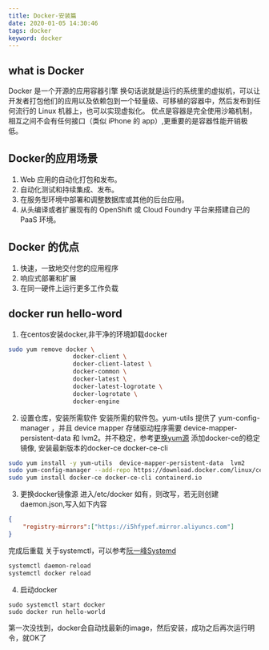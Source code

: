 ```yaml
---
title: Docker-安装篇
date: 2020-01-05 14:30:46
tags: docker
keyword: docker
---
```

## what is Docker
Docker 是一个开源的应用容器引擎
换句话说就是运行的系统里的虚拟机，可以让开发者打包他们的应用以及依赖包到一个轻量级、可移植的容器中，然后发布到任何流行的 Linux 机器上，也可以实现虚拟化。
优点是容器是完全使用沙箱机制，相互之间不会有任何接口（类似 iPhone 的 app）,更重要的是容器性能开销极低。

## Docker的应用场景
1. Web 应用的自动化打包和发布。
2. 自动化测试和持续集成、发布。
3. 在服务型环境中部署和调整数据库或其他的后台应用。
4. 从头编译或者扩展现有的 OpenShift 或 Cloud Foundry 平台来搭建自己的 PaaS 环境。

## Docker 的优点
1. 快速，一致地交付您的应用程序
2. 响应式部署和扩展
3. 在同一硬件上运行更多工作负载

## docker run hello-word
1. 在centos安装docker,非干净的环境卸载docker
``` bash
sudo yum remove docker \
                  docker-client \
                  docker-client-latest \
                  docker-common \
                  docker-latest \
                  docker-latest-logrotate \
                  docker-logrotate \
                  docker-engine
```

2. 设置仓库，安装所需软件
安装所需的软件包。yum-utils 提供了 yum-config-manager ，并且 device mapper 存储驱动程序需要 device-mapper-persistent-data 和 lvm2。并不稳定，参考[更换yum源](https://www.cnblogs.com/zrxuexi/p/11587173.html)
添加docker-ce的稳定镜像,
安装最新版本的docker-ce docker-ce-cli
``` bash
sudo yum install -y yum-utils  device-mapper-persistent-data  lvm2
sudo yum-config-manager --add-repo https://download.docker.com/linux/centos/docker-ce.repo
sudo yum install docker-ce docker-ce-cli containerd.io
```
3. 更换docker镜像源
进入/etc/docker
如有，则改写，若无则创建daemon.json,写入如下内容
```json
{
    "registry-mirrors":["https://i5hfypef.mirror.aliyuncs.com"]
}
```
完成后重载
关于systemctl，可以参考[阮一峰Systemd](http://www.ruanyifeng.com/blog/2016/03/systemd-tutorial-commands.html)
```bash
systemctl daemon-reload
systemctl docker reload

```

4. 启动docker

```
sudo systemctl start docker
sudo docker run hello-world
```
第一次没找到，docker会自动找最新的image，然后安装，成功之后再次运行明令，就OK了

